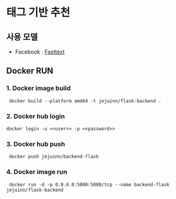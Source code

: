 # 태그 기반 추천
## 사용 모델
- Facebook : [Fasttext](https://fasttext.cc/docs/en/crawl-vectors.html)

## Docker RUN
### 1. Docker image build
```commandline
 docker build --platform amd64 -t jejuinn/flask-backend .
```
### 2. Docker hub login
```commandline
docker login -u <<user>> -p <<password>>
```
### 3. Docker hub push
```commandline
 docker push jejuinn/backend-flask
```
### 4. Docker image run
```commandline
 docker run -d -p 0.0.0.0:5000:5000/tcp --name backend-flask jejuinn/flask-backend 
```